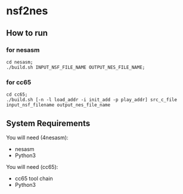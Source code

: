 # nsf2nes

## How to run
### for nesasm

```
cd nesasm;
./build.sh INPUT_NSF_FILE_NAME OUTPUT_NES_FILE_NAME;
```

### for cc65
```
cd cc65;
./build.sh [-n -l load_addr -i init_add -p play_addr] src_c_file input_nsf_filename output_nes_file_name
```

## System Requirements
You will need (4nesasm):
- nesasm
- Python3

You will need (cc65):
- cc65 tool chain
- Python3
